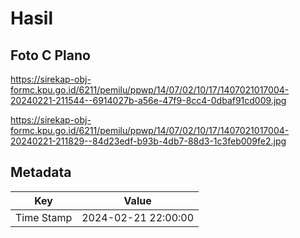 # Hasil

## Foto C Plano

https://sirekap-obj-formc.kpu.go.id/6211/pemilu/ppwp/14/07/02/10/17/1407021017004-20240221-211544--6914027b-a56e-47f9-8cc4-0dbaf91cd009.jpg

https://sirekap-obj-formc.kpu.go.id/6211/pemilu/ppwp/14/07/02/10/17/1407021017004-20240221-211829--84d23edf-b93b-4db7-88d3-1c3feb009fe2.jpg


## Metadata

| Key        | Value               |
| ---------- | ------------------- |
| Time Stamp | 2024-02-21 22:00:00 |



